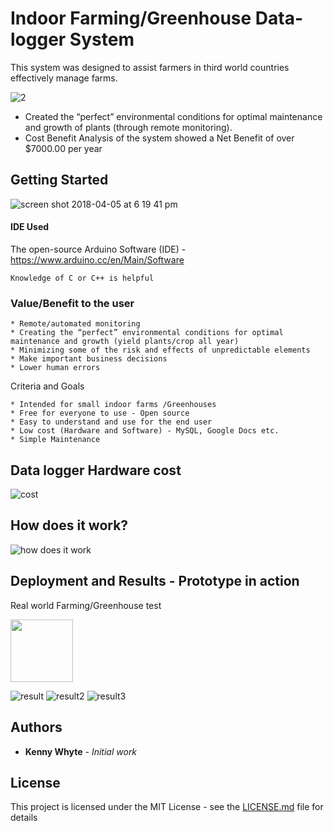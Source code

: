 # Indoor Farming/Greenhouse Data-logger System

This system was designed to assist farmers in third world countries effectively manage farms.

![2](https://user-images.githubusercontent.com/9040355/38417279-aca36ce2-3965-11e8-8598-a62596cfa960.PNG)

*	Created the “perfect” environmental conditions for optimal maintenance and growth of plants (through remote monitoring).
*	Cost Benefit Analysis of the system showed a Net Benefit of over $7000.00 per year 


## Getting Started

![screen shot 2018-04-05 at 6 19 41 pm](https://user-images.githubusercontent.com/9040355/38395001-c2cdd3fc-38fe-11e8-9d9a-206fed25e160.png)



#### IDE Used

The open-source Arduino Software (IDE) - https://www.arduino.cc/en/Main/Software 

```
Knowledge of C or C++ is helpful
```

### Value/Benefit to the user

```
* Remote/automated monitoring 
* Creating the “perfect” environmental conditions for optimal maintenance and growth (yield plants/crop all year) 
* Minimizing some of the risk and effects of unpredictable elements
* Make important business decisions
* Lower human errors

```

Criteria and Goals 

```
* Intended for small indoor farms /Greenhouses
* Free for everyone to use - Open source
* Easy to understand and use for the end user
* Low cost (Hardware and Software) - MySQL, Google Docs etc.
* Simple Maintenance

```

## Data logger Hardware cost

![cost](https://user-images.githubusercontent.com/9040355/38415670-40eb3d7c-3960-11e8-81f3-2fde010767c3.PNG)

## How does it work?

![how does it work](https://user-images.githubusercontent.com/9040355/38416395-92b98f6c-3962-11e8-8632-dbc9fb647b81.PNG)

## Deployment and Results - Prototype in action 

Real world Farming/Greenhouse test

<img src="https://imgur.com/a/Q7ftu.gif" width="100" height="100" />

![result](https://user-images.githubusercontent.com/9040355/38417306-cb7d0d62-3965-11e8-9f83-5686ecfd56d5.PNG)
![result2](https://user-images.githubusercontent.com/9040355/38418139-288f796a-3969-11e8-9f0b-184e409046ee.PNG)
![result3](https://user-images.githubusercontent.com/9040355/38418165-49f556c4-3969-11e8-95d4-33723f65478a.PNG)

## Authors

* **Kenny Whyte** - *Initial work* 


## License

This project is licensed under the MIT License - see the [LICENSE.md](LICENSE.md) file for details
